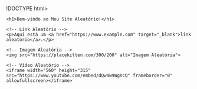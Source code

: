 !DOCTYPE html>
<html lang="en">
<head>
    <meta charset="UTF-8">
    <meta name="viewport" content="width=device-width, initial-scale=1.0">
    <title>Meu Site Aleatório</title>
</head>
<body>

    <h1>Bem-vindo ao Meu Site Aleatório!</h1>

    <!-- Link Aleatório -->
    <p>Aqui está um <a href="https://www.example.com" target="_blank">link aleatório</a>.</p>

    <!-- Imagem Aleatória -->
    <img src="https://placekitten.com/300/200" alt="Imagem Aleatória">

    <!-- Vídeo Aleatório -->
    <iframe width="560" height="315" src="https://www.youtube.com/embed/dQw4w9WgXcQ" frameborder="0" allowfullscreen></iframe>

</body>
</html>
